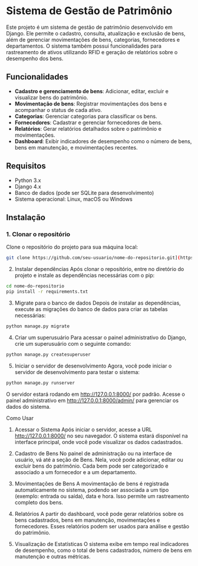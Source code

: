 # Sistema de Gestão de Patrimônio

Este projeto é um sistema de gestão de patrimônio desenvolvido em Django. Ele permite o cadastro, consulta, atualização e exclusão de bens, além de gerenciar movimentações de bens, categorias, fornecedores e departamentos. O sistema também possui funcionalidades para rastreamento de ativos utilizando RFID e geração de relatórios sobre o desempenho dos bens.

## Funcionalidades

- **Cadastro e gerenciamento de bens**: Adicionar, editar, excluir e visualizar bens do patrimônio.
- **Movimentação de bens**: Registrar movimentações dos bens e acompanhar o status de cada ativo.
- **Categorias**: Gerenciar categorias para classificar os bens.
- **Fornecedores**: Cadastrar e gerenciar fornecedores de bens.
- **Relatórios**: Gerar relatórios detalhados sobre o patrimônio e movimentações.
- **Dashboard**: Exibir indicadores de desempenho como o número de bens, bens em manutenção, e movimentações recentes.

## Requisitos

- Python 3.x
- Django 4.x
- Banco de dados (pode ser SQLite para desenvolvimento)
- Sistema operacional: Linux, macOS ou Windows

## Instalação

### 1. Clonar o repositório

Clone o repositório do projeto para sua máquina local:

```bash
git clone https://github.com/seu-usuario/nome-do-repositorio.git](https://github.com/juliogitdev/gestao-de-patrimonio
```
2. Instalar dependências
Após clonar o repositório, entre no diretório do projeto e instale as dependências necessárias com o pip:
```bash
cd nome-do-repositorio
pip install -r requirements.txt
```
3. Migrate para o banco de dados
Depois de instalar as dependências, execute as migrações do banco de dados para criar as tabelas necessárias:
```bash
python manage.py migrate
```
4. Criar um superusuário
Para acessar o painel administrativo do Django, crie um superusuário com o seguinte comando:
```bash
python manage.py createsuperuser
```
5. Iniciar o servidor de desenvolvimento
Agora, você pode iniciar o servidor de desenvolvimento para testar o sistema:
```bash
python manage.py runserver
```
O servidor estará rodando em http://127.0.0.1:8000/ por padrão. Acesse o painel administrativo em http://127.0.0.1:8000/admin/ para gerenciar os dados do sistema.

Como Usar
1. Acessar o Sistema
Após iniciar o servidor, acesse a URL http://127.0.0.1:8000/ no seu navegador. O sistema estará disponível na interface principal, onde você pode visualizar os dados cadastrados.

2. Cadastro de Bens
No painel de administração ou na interface de usuário, vá até a seção de Bens. Nela, você pode adicionar, editar ou excluir bens do patrimônio. Cada bem pode ser categorizado e associado a um fornecedor e a um departamento.

3. Movimentações de Bens
A movimentação de bens é registrada automaticamente no sistema, podendo ser associada a um tipo (exemplo: entrada ou saída), data e hora. Isso permite um rastreamento completo dos bens.

4. Relatórios
A partir do dashboard, você pode gerar relatórios sobre os bens cadastrados, bens em manutenção, movimentações e fornecedores. Esses relatórios podem ser usados para análise e gestão do patrimônio.

5. Visualização de Estatísticas
O sistema exibe em tempo real indicadores de desempenho, como o total de bens cadastrados, número de bens em manutenção e outras métricas.






